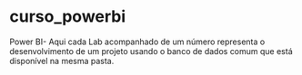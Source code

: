 # curso_powerbi
Power BI-
Aqui cada Lab acompanhado de um número representa o desenvolvimento de um projeto usando o banco de dados comum que está disponível na mesma pasta.
